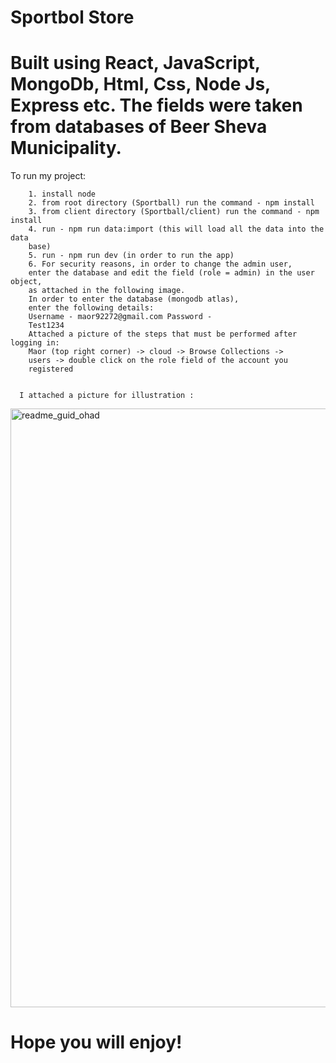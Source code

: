 

<!DOCTYPE html>
<html lang="en">
<head>
    <meta charset="UTF-8">
    <h1>Sportbol Store</h1>
    <h1>Built using React, JavaScript, MongoDb, Html, Css, Node Js, Express etc.
The fields were taken from databases of Beer Sheva Municipality.</h1>
    <link href="style.css" rel="stylesheet"/>
</head>
<body>
<div>
    To run my project:

        1. install node 
        2. from root directory (Sportball) run the command - npm install
        3. from client directory (Sportball/client) run the command - npm install
        4. run - npm run data:import (this will load all the data into the data
        base) 
        5. run - npm run dev (in order to run the app)
        6. For security reasons, in order to change the admin user, 
        enter the database and edit the field (role = admin) in the user object,
        as attached in the following image.
        In order to enter the database (mongodb atlas),
        enter the following details:
        Username - maor92272@gmail.com Password -
        Test1234
        Attached a picture of the steps that must be performed after logging in:
        Maor (top right corner) -> cloud -> Browse Collections ->
        users -> double click on the role field of the account you
        registered

       
      I attached a picture for illustration :
  <img width="958" alt="readme_guid_ohad" src="https://user-images.githubusercontent.com/74913575/136245166-1543c80d-a119-499e-8804-50c3f0f85972.png"></img>
         

  <div><h1>Hope you will enjoy!</h1></div>

</div>
</body>
</html>

